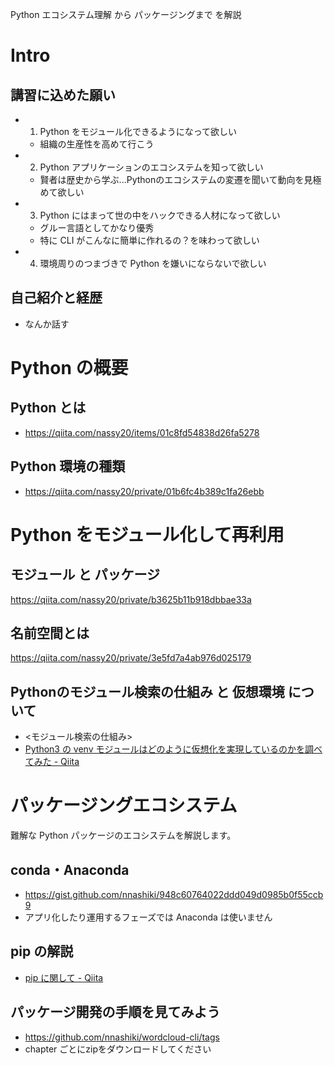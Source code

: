 Python エコシステム理解 から パッケージングまで を解説

# Intro 
## 講習に込めた願い
- 1. Python をモジュール化できるようになって欲しい
    - 組織の生産性を高めて行こう
- 2. Python アプリケーションのエコシステムを知って欲しい
    - 賢者は歴史から学ぶ...Pythonのエコシステムの変遷を聞いて動向を見極めて欲しい
- 3. Python にはまって世の中をハックできる人材になって欲しい
    - グルー言語としてかなり優秀
    - 特に CLI がこんなに簡単に作れるの？を味わって欲しい
- 4. 環境周りのつまづきで Python を嫌いにならないで欲しい

## 自己紹介と経歴
- なんか話す

# Python の概要
##  Python とは
- https://qiita.com/nassy20/items/01c8fd54838d26fa5278

## Python 環境の種類
- https://qiita.com/nassy20/private/01b6fc4b389c1fa26ebb

# Python をモジュール化して再利用
## モジュール と パッケージ
https://qiita.com/nassy20/private/b3625b11b918dbbae33a

## 名前空間とは
https://qiita.com/nassy20/private/3e5fd7a4ab976d025179

## Pythonのモジュール検索の仕組み と 仮想環境 について
- <モジュール検索の仕組み>
- [Python3 の venv モジュールはどのように仮想化を実現しているのかを調べてみた - Qiita](https://qiita.com/nassy20/items/0f438f638e03fbd9e566)

# パッケージングエコシステム
難解な Python パッケージのエコシステムを解説します。

## conda・Anaconda
- https://gist.github.com/nnashiki/948c60764022ddd049d0985b0f55ccb9
- アプリ化したり運用するフェーズでは Anaconda は使いません

## pip の解説
- [pip に関して - Qiita](https://qiita.com/nassy20/private/e33cd5e27915878bd949)

## パッケージ開発の手順を見てみよう
- https://github.com/nnashiki/wordcloud-cli/tags
- chapter ごとにzipをダウンロードしてください
